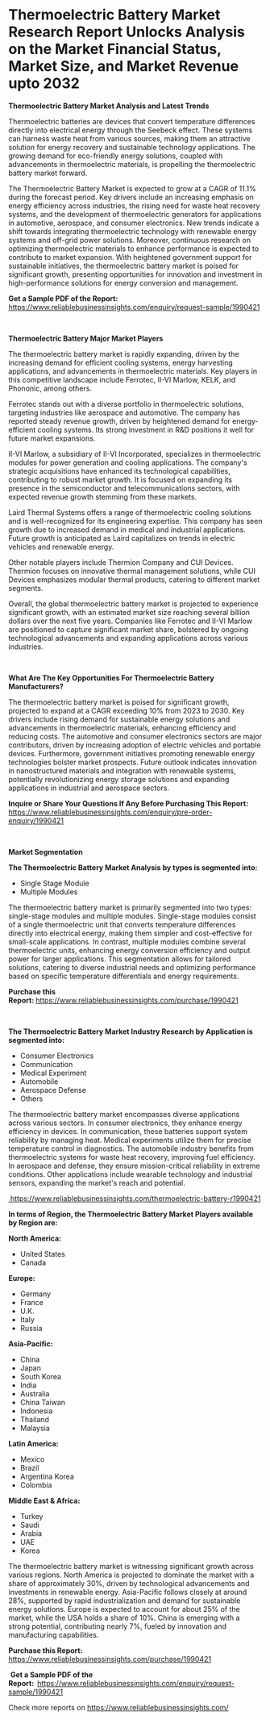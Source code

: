 <p><h1>Thermoelectric Battery Market Research Report Unlocks Analysis on the Market Financial Status, Market Size, and Market Revenue upto 2032</h1></p><p><strong>Thermoelectric Battery Market Analysis and Latest Trends</strong></p>
<p><p>Thermoelectric batteries are devices that convert temperature differences directly into electrical energy through the Seebeck effect. These systems can harness waste heat from various sources, making them an attractive solution for energy recovery and sustainable technology applications. The growing demand for eco-friendly energy solutions, coupled with advancements in thermoelectric materials, is propelling the thermoelectric battery market forward.</p><p>The Thermoelectric Battery Market is expected to grow at a CAGR of 11.1% during the forecast period. Key drivers include an increasing emphasis on energy efficiency across industries, the rising need for waste heat recovery systems, and the development of thermoelectric generators for applications in automotive, aerospace, and consumer electronics. New trends indicate a shift towards integrating thermoelectric technology with renewable energy systems and off-grid power solutions. Moreover, continuous research on optimizing thermoelectric materials to enhance performance is expected to contribute to market expansion. With heightened government support for sustainable initiatives, the thermoelectric battery market is poised for significant growth, presenting opportunities for innovation and investment in high-performance solutions for energy conversion and management.</p></p>
<p><strong>Get a Sample PDF of the Report:&nbsp;</strong> <a href="https://www.reliablebusinessinsights.com/enquiry/request-sample/1990421?utm_campaign=3045&utm_medium=2&utm_source=Github&utm_content=ia&utm_term=10042025&utm_id=thermoelectric-battery">https://www.reliablebusinessinsights.com/enquiry/request-sample/1990421</a></p>
<p>&nbsp;</p>
<p><strong>Thermoelectric Battery Major Market Players</strong></p>
<p><p>The thermoelectric battery market is rapidly expanding, driven by the increasing demand for efficient cooling systems, energy harvesting applications, and advancements in thermoelectric materials. Key players in this competitive landscape include Ferrotec, II-VI Marlow, KELK, and Phononic, among others.</p><p>Ferrotec stands out with a diverse portfolio in thermoelectric solutions, targeting industries like aerospace and automotive. The company has reported steady revenue growth, driven by heightened demand for energy-efficient cooling systems. Its strong investment in R&D positions it well for future market expansions.</p><p>II-VI Marlow, a subsidiary of II-VI Incorporated, specializes in thermoelectric modules for power generation and cooling applications. The company's strategic acquisitions have enhanced its technological capabilities, contributing to robust market growth. It is focused on expanding its presence in the semiconductor and telecommunications sectors, with expected revenue growth stemming from these markets.</p><p>Laird Thermal Systems offers a range of thermoelectric cooling solutions and is well-recognized for its engineering expertise. This company has seen growth due to increased demand in medical and industrial applications. Future growth is anticipated as Laird capitalizes on trends in electric vehicles and renewable energy.</p><p>Other notable players include Thermion Company and CUI Devices. Thermion focuses on innovative thermal management solutions, while CUI Devices emphasizes modular thermal products, catering to different market segments.</p><p>Overall, the global thermoelectric battery market is projected to experience significant growth, with an estimated market size reaching several billion dollars over the next five years. Companies like Ferrotec and II-VI Marlow are positioned to capture significant market share, bolstered by ongoing technological advancements and expanding applications across various industries.</p></p>
<p>&nbsp;</p>
<p><strong>What Are The Key Opportunities For Thermoelectric Battery Manufacturers?</strong></p>
<p><p>The thermoelectric battery market is poised for significant growth, projected to expand at a CAGR exceeding 10% from 2023 to 2030. Key drivers include rising demand for sustainable energy solutions and advancements in thermoelectric materials, enhancing efficiency and reducing costs. The automotive and consumer electronics sectors are major contributors, driven by increasing adoption of electric vehicles and portable devices. Furthermore, government initiatives promoting renewable energy technologies bolster market prospects. Future outlook indicates innovation in nanostructured materials and integration with renewable systems, potentially revolutionizing energy storage solutions and expanding applications in industrial and aerospace sectors.</p></p>
<p><strong>Inquire or Share Your Questions If Any Before Purchasing This Report:</strong> <a href="https://www.reliablebusinessinsights.com/enquiry/pre-order-enquiry/1990421?utm_campaign=3045&utm_medium=2&utm_source=Github&utm_content=ia&utm_term=10042025&utm_id=thermoelectric-battery">https://www.reliablebusinessinsights.com/enquiry/pre-order-enquiry/1990421</a></p>
<p>&nbsp;</p>
<p><strong>Market Segmentation</strong></p>
<p><strong>The Thermoelectric Battery Market Analysis by types is segmented into:</strong></p>
<p><ul><li>Single Stage Module</li><li>Multiple Modules</li></ul></p>
<p><p>The thermoelectric battery market is primarily segmented into two types: single-stage modules and multiple modules. Single-stage modules consist of a single thermoelectric unit that converts temperature differences directly into electrical energy, making them simpler and cost-effective for small-scale applications. In contrast, multiple modules combine several thermoelectric units, enhancing energy conversion efficiency and output power for larger applications. This segmentation allows for tailored solutions, catering to diverse industrial needs and optimizing performance based on specific temperature differentials and energy requirements.</p></p>
<p><strong>Purchase this Report:&nbsp;</strong><a href="https://www.reliablebusinessinsights.com/purchase/1990421?utm_campaign=3045&utm_medium=2&utm_source=Github&utm_content=ia&utm_term=10042025&utm_id=thermoelectric-battery">https://www.reliablebusinessinsights.com/purchase/1990421</a></p>
<p>&nbsp;</p>
<p><strong>The Thermoelectric Battery Market Industry Research by Application is segmented into:</strong></p>
<p><ul><li>Consumer Electronics</li><li>Communication</li><li>Medical Experiment</li><li>Automobile</li><li>Aerospace Defense</li><li>Others</li></ul></p>
<p><p>The thermoelectric battery market encompasses diverse applications across various sectors. In consumer electronics, they enhance energy efficiency in devices. In communication, these batteries support system reliability by managing heat. Medical experiments utilize them for precise temperature control in diagnostics. The automobile industry benefits from thermoelectric systems for waste heat recovery, improving fuel efficiency. In aerospace and defense, they ensure mission-critical reliability in extreme conditions. Other applications include wearable technology and industrial sensors, expanding the market's reach and potential.</p></p>
<p><a href="https://www.reliablebusinessinsights.com/thermoelectric-battery-r1990421?utm_campaign=3045&utm_medium=2&utm_source=Github&utm_content=ia&utm_term=10042025&utm_id=thermoelectric-battery">&nbsp;https://www.reliablebusinessinsights.com/thermoelectric-battery-r1990421</a></p>
<p><strong>In terms of Region, the Thermoelectric Battery Market Players available by Region are:</strong></p>
<p>
    <p> <strong> North America: </strong>
        <ul>
            <li>United States</li>
            <li>Canada</li>
        </ul>
        </p> 
    <p> <strong> Europe: </strong>
        <ul>
            <li>Germany</li>
            <li>France</li>
            <li>U.K.</li>
            <li>Italy</li>
            <li>Russia</li>
        </ul>
        </p> 
    <p> <strong> Asia-Pacific: </strong>
        <ul>
            <li>China</li>
            <li>Japan</li>
            <li>South Korea</li>
            <li>India</li>
            <li>Australia</li>
            <li>China Taiwan</li>
            <li>Indonesia</li>
            <li>Thailand</li>
            <li>Malaysia</li>
        </ul>
        </p> 
    <p> <strong> Latin America: </strong>
        <ul>
            <li>Mexico</li>
            <li>Brazil</li>
            <li>Argentina Korea</li>
            <li>Colombia</li>
        </ul>
        </p> 
    <p> <strong> Middle East & Africa: </strong>
        <ul>
            <li>Turkey</li>
            <li>Saudi</li>
            <li>Arabia</li>
            <li>UAE</li>
            <li>Korea</li>
        </ul>
    </p>
    </p>
<p><p>The thermoelectric battery market is witnessing significant growth across various regions. North America is projected to dominate the market with a share of approximately 30%, driven by technological advancements and investments in renewable energy. Asia-Pacific follows closely at around 28%, supported by rapid industrialization and demand for sustainable energy solutions. Europe is expected to account for about 25% of the market, while the USA holds a share of 10%. China is emerging with a strong potential, contributing nearly 7%, fueled by innovation and manufacturing capabilities.</p></p>
<p><strong>Purchase this Report: </strong><a href="https://www.reliablebusinessinsights.com/purchase/1990421?utm_campaign=3045&utm_medium=2&utm_source=Github&utm_content=ia&utm_term=10042025&utm_id=thermoelectric-battery">https://www.reliablebusinessinsights.com/purchase/1990421</a></p>
<p>&nbsp;<strong>Get a Sample PDF of the Report:&nbsp;&nbsp;</strong><a href="https://www.reliablebusinessinsights.com/enquiry/request-sample/1990421?utm_campaign=3045&utm_medium=2&utm_source=Github&utm_content=ia&utm_term=10042025&utm_id=thermoelectric-battery">https://www.reliablebusinessinsights.com/enquiry/request-sample/1990421</a></p>
<p><strong></strong></p>
<p>Check more reports on <a href="https://www.reliablebusinessinsights.com/?utm_campaign=3045&utm_medium=2&utm_source=Github&utm_content=ia&utm_term=10042025&utm_id=thermoelectric-battery">https://www.reliablebusinessinsights.com/</a></p>